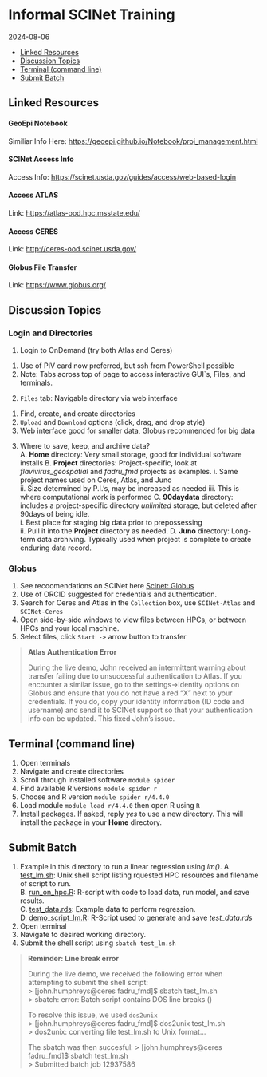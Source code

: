 # Informal SCINet Training
2024-08-06

- [Linked Resources](#linked-resources)
- [Discussion Topics](#discussion-topics)
- [Terminal (command line)](#terminal-command-line)
- [Submit Batch](#submit-batch)

## Linked Resources

#### GeoEpi Notebook

Similiar Info Here:
https://geoepi.github.io/Notebook/proj_management.html

#### SCINet Access Info

Access Info: https://scinet.usda.gov/guides/access/web-based-login

#### Access ATLAS

Link: https://atlas-ood.hpc.msstate.edu/

#### Access CERES

Link: http://ceres-ood.scinet.usda.gov/

#### Globus File Transfer

Link: https://www.globus.org/

## Discussion Topics

### Login and Directories

1.  Login to OnDemand (try both Atlas and Ceres)

<!-- -->

1.  Use of PIV card now preferred, but ssh from PowerShell possible  
2.  Note: Tabs across top of page to access interactive GUI\`s, Files,
    and terminals.  

<!-- -->

2.  `Files` tab: Navigable directory via web interface

<!-- -->

1.  Find, create, and create directories  
2.  `Upload` and `Download` options (click, drag, and drop style)  
3.  Web interface good for smaller data, Globus recommended for big
    data  

<!-- -->

3.  Where to save, keep, and archive data?  
    A. **Home** directory: Very small storage, good for individual
    software installs B. **Project** directories: Project-specific, look
    at *flavivirus_geospatial* and *fadru_fmd* projects as examples. i.
    Same project names used on Ceres, Atlas, and Juno  
    ii. Size determined by P.I.’s, may be increased as needed iii. This
    is where computational work is performed C. **90daydata** directory:
    includes a project-specific directory *unlimited* storage, but
    deleted after 90days of being idle.  
    i. Best place for staging big data prior to prepossessing  
    ii. Pull it into the **Project** directory as needed. D. **Juno**
    directory: Long-term data archiving. Typically used when project is
    complete to create enduring data record.

### Globus

1.  See recoomendations on SCINet here [Scinet:
    Globus](https://scinet.usda.gov/guides/data/datatransfer)  
2.  Use of ORCID suggested for credentials and authentication.  
3.  Search for Ceres and Atlas in the `Collection` box, use
    `SCINet-Atlas` and `SCINet-Ceres`  
4.  Open side-by-side windows to view files between HPCs, or between
    HPCs and your local machine.  
5.  Select files, click `Start ->` arrow button to transfer

<div>

> **Atlas Authentication Error**
>
> During the live demo, John received an intermittent warning about
> transfer failing due to unsuccessful authentication to Atlas. If you
> encounter a similar issue, go to the settings-\>Identity options on
> Globus and ensure that you do not have a red “X” next to your
> credentials. If you do, copy your identity information (ID code and
> username) and send it to SCINet support so that your authentication
> info can be updated. This fixed John’s issue.

</div>

## Terminal (command line)

1.  Open terminals  
2.  Navigate and create directories  
3.  Scroll through installed software `module spider`  
4.  Find available R versions `module spider r`  
5.  Choose and R version `module spider r/4.4.0`  
6.  Load module `module load r/4.4.0` then open R using `R`  
7.  Install packages. If asked, reply *yes* to use a new directory. This
    will install the package in your **Home** directory.

## Submit Batch

1.  Example in this directory to run a linear regression using
    *lm()*. A.
    [test_lm.sh](https://github.com/geoepi/sandbox/blob/main/2024-08-06-informal_training/test_lm.sh):
    Unix shell script listing rquested HPC resources and filename of
    script to run.  
    B.
    [run_on_hpc.R](https://github.com/geoepi/sandbox/blob/main/2024-08-06-informal_training/run_on_hpc.R):
    R-script with code to load data, run model, and save results.  
    C.
    [test_data.rds](https://github.com/geoepi/sandbox/blob/main/2024-08-06-informal_training/test_data.rds):
    Example data to perform regression.  
    D.
    [demo_script_lm.R](https://github.com/geoepi/sandbox/blob/main/2024-08-06-informal_training/demo_script_lm.R):
    R-Script used to generate and save *test_data.rds*  
2.  Open terminal  
3.  Navigate to desired working directory.  
4.  Submit the shell script using `sbatch test_lm.sh`

<div>

> **Reminder: Line break error**
>
> During the live demo, we received the following error when attempting
> to submit the shell script:  
> \> \[john.humphreys@ceres fadru_fmd\]\$ sbatch test_lm.sh  
> \> sbatch: error: Batch script contains DOS line breaks ()
>
> To resolve this issue, we used `dos2unix`  
> \> \[john.humphreys@ceres fadru_fmd\]\$ dos2unix test_lm.sh  
> \> dos2unix: converting file test_lm.sh to Unix format…
>
> The sbatch was then succesful: \> \[john.humphreys@ceres fadru_fmd\]\$
> sbatch test_lm.sh  
> \> Submitted batch job 12937586

</div>
